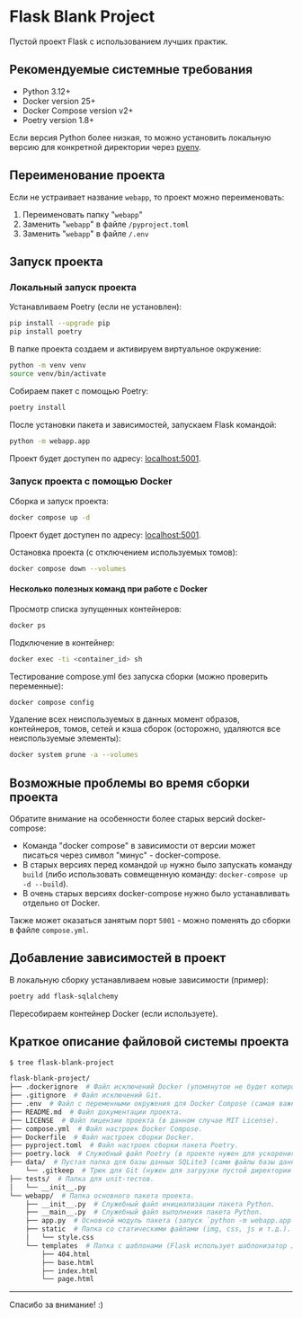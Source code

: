 # Flask Blank Project

Пустой проект Flask с использованием лучших практик.

## Рекомендуемые системные требования

- Python 3.12+
- Docker version 25+
- Docker Compose version v2+
- Poetry version 1.8+

Если версия Python более низкая, то можно установить локальную версию для конкретной директории через [pyenv](https://realpython.com/intro-to-pyenv/).

## Переименование проекта

Если не устраивает название `webapp`, то проект можно переименовать:

1. Переименовать папку "`webapp`"
2. Заменить "`webapp`" в файле `/pyproject.toml`
3. Заменить "`webapp`" в файле `/.env`

## Запуск проекта

### Локальный запуск проекта

Устанавливаем Poetry (если не установлен):

```bash
pip install --upgrade pip
pip install poetry
```

В папке проекта создаем и активируем виртуальное окружение:

```bash
python -m venv venv
source venv/bin/activate
```

Собираем пакет с помощью Poetry:

```bash
poetry install
```

После установки пакета и зависимостей, запускаем Flask командой:

```bash
python -m webapp.app
```

Проект будет доступен по адресу: [localhost:5001](http://localhost:5001/).

### Запуск проекта с помощью Docker

Сборка и запуск проекта:

```bash
docker compose up -d
```

Проект будет доступен по адресу: [localhost:5001](http://localhost:5001/).

Остановка проекта (с отключением используемых томов):

```bash
docker compose down --volumes
```

#### Несколько полезных команд при работе с Docker

Просмотр списка зупущенных контейнеров:

```bash
docker ps
```

Подключение в контейнер:

```bash
docker exec -ti <container_id> sh
```

Тестирование compose.yml без запуска сборки (можно проверить переменные):

```bash
docker compose config
```

Удаление всех неиспользуемых в данных момент образов, контейнеров, томов, сетей и кэша сборок (осторожно, удаляются все неиспользуемые элементы):

```bash
docker system prune -a --volumes
```

## Возможные проблемы во время сборки проекта

Обратите внимание на особенности более старых версий docker-compose:

- Команда "docker compose" в зависимости от версии может писаться через символ "минус" - docker-compose.
- В старых версиях перед командой `up` нужно было запускать команду `build` (либо использовать совмещенную команду: `docker-compose up -d --build`).
- В очень старых версиях docker-compose нужно было устанавливать отдельно от Docker.

Также может оказаться занятым порт `5001` - можно поменять до сборки в файле `compose.yml`.

## Добавление зависимостей в проект

В локальную сборку устанавливаем новые зависимости (пример):

```bash
poetry add flask-sqlalchemy
```

Пересобираем контейнер Docker (если используете).

## Краткое описание файловой системы проекта

```bash
$ tree flask-blank-project

flask-blank-project/
├── .dockerignore  # Файл исключений Docker (упомянутое не будет копироваться в контейнер при сборке командами ADD и COPY).
├── .gitignore  # Файл исключений Git.
├── .env  # Файл с переменными окружения для Docker Compose (самая важная переменная - `APPNAME=webapp` задается именно здесь).
├── README.md  # Файл документации проекта.
├── LICENSE  # Файл лицензии проекта (в данном случае MIT License).
├── compose.yml  # Файл настроек Docker Compose.
├── Dockerfile  # Файл настроек сборки Docker.
├── pyproject.toml  # Файл настроек сборки пакета Poetry.
├── poetry.lock  # Служебный файл Poetry (в проекте нужен для ускорения сборки).
├── data/  # Пустая папка для базы данных SQLite3 (сами файлы базы данных коммитить не нужно!).
    └── .gitkeep  # Трюк для Git (нужен для загрузки пустой директории в репозиторий).
├── tests/  # Папка для unit-тестов.
│   └── __init__.py
└── webapp/  # Папка основного пакета проекта.
    ├── __init__.py  # Служебный файл инициализации пакета Python.
    ├── __main__.py  # Служебный файл выполнения пакета Python. 
    ├── app.py  # Основной модуль пакета (запуск `python -m webapp.app`).
    ├── static  # Папка со статическими файлами (img, css, js и т.д.).
    │   └── style.css
    └── templates  # Папка с шаблонами (Flask использует шаблонизатор Jinja2).
        ├── 404.html
        ├── base.html
        ├── index.html
        └── page.html
```

-----

Спасибо за внимание! :)
